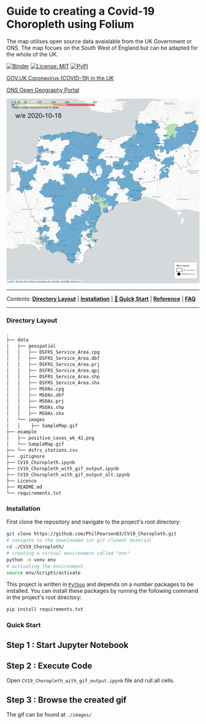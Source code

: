 # Guide to creating a Covid-19 Choropleth using Folium

The map utilises open source data avaialable from the UK Government or ONS. The map focues on the South West of England but can be adapted for the whole of the UK.

[![Binder](https://mybinder.org/badge_logo.svg)](https://mybinder.org/v2/gh/PhilPearson83/CV19_Choropleth/main?filepath=CV19_Choropleth.ipynb)
<a href="https://github.com/PhilPearson83/CV19_Choropleth/blob/master/LICENSE"><img alt="License: MIT" src="https://img.shields.io/github/license/PhilPearson83/CV19_Choropleth"></a>
<a href="https://github.com/PhilPearson83/CV19_Choropleth"><img alt="PyPI" src="https://img.shields.io/badge/python-3.7+-blue.svg"></a>

[GOV.UK Coronavirus (COVID-19) in the UK](https://coronavirus.data.gov.uk/about-data)

[ONS Open Geography Portal](https://geoportal.statistics.gov.uk/)

![us](./example/positive_cases_wk_42.png)

---

_Contents:_ **[Directory Layout](#Directory-Layout)** | **[Installation](#installation)** | **[🚀 Quick Start](#-quick-start)** | **[Reference](#reference)** | **[FAQ](#faq)**

---

### Directory Layout

```
.
├── data
│   ├── geospatial
│   │   ├── DSFRS_Service_Area.cpg
│   │   ├── DSFRS_Service_Area.dbf
│   │   ├── DSFRS_Service_Area.prj
│   │   ├── DSFRS_Service_Area.qpj
│   │   ├── DSFRS_Service_Area.shp
│   │   ├── DSFRS_Service_Area.shx
│   │   ├── MSOAs.cpg
│   │   ├── MSOAs.dbf
│   │   ├── MSOAs.prj
│   │   ├── MSOAs.shp
│   │   ├── MSOAs.shx
│   └── images
│   │    ├── SampleMap.gif
├── example
│   ├── positive_cases_wk_42.png
│   └── SampleMap.gif
├── └── dsfrs_stations.csv
├── .gitignore
├── CV19_Choropleth.ipynb
├── CV19_Choropleth_with_gif_output.ipynb
├── CV19_Choropleth_with_gif_output_alt.ipynb
├── Licence
├── README.md
└── requirements.txt
```
### Installation
First clone the repository and navigate to the project's root directory:
```bash
git clone https://github.com/PhilPearson83/CV19_Choropleth.git
# navigate to the downloaded (or git cloned) material
cd ./CV19_Choropleth/
# creating a virtual environment called "env"
python -m venv env
# activating the environment
source env/Scripts/activate
```
This project is written in [`Python`](https://www.python.org/) and depends on a number packages to be installed. You can install these packages by running the following command in the project's root directory:

```bash
pip install requirements.txt 
```

### Quick Start

## Step 1 : Start Jupyter Notebook

## Step 2 : Execute Code 

Open `CV19_Choropleth_with_gif_output.ipynb` file and rull all cells.

## Step 3 : Browse the created gif

The gif can be found at `./images/`
